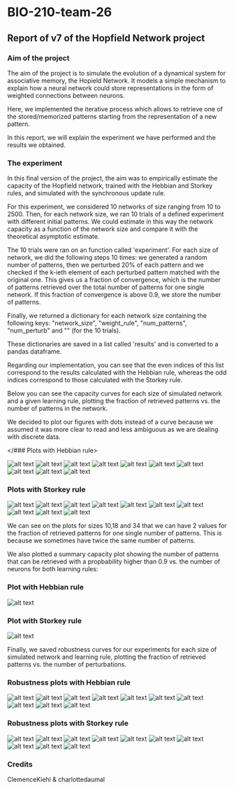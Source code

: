 
# BIO-210-team-26

## Report of v7 of the Hopfield Network project

### Aim of the project
The aim of the project is to simulate the evolution of a dynamical system for associative memory, the Hopield Network. It models a simple mechanism to explain how a neural network could store representations in the form of weighted connections between neurons.

Here, we implemented the iterative process which allows to retrieve one of the stored/memorized patterns starting from the representation of a new pattern.

In this report, we will explain the experiment we have performed and the results we obtained.

### The experiment
In this final version of the project, the aim was to empirically estimate the capacity of the Hopfield network, trained with the Hebbian and Storkey rules, and simulated with the synchronous update rule.

For this experiment, we considered 10 networks of size ranging from 10 to 2500. Then, for each network size, we ran 10 trials of a defined experiment with different initial patterns. We could estimate in this way the network capacity as a function of the network size and compare it with the theoretical asymptotic estimate.

The 10 trials were ran on an function called 'experiment'. For each size of network, we did the following steps 10 times: we generated a random number of patterns, then we perturbed 20% of each pattern and we checked if the k-ieth element of each perturbed pattern matched with the original one.
This gives us a fraction of convergence, which is the number of patterns retrieved over the total number of patterns for one single network. If this fraction of convergence is above 0.9, we store the number of patterns.

Finally, we returned a dictionary for each network size containing the following keys: "network_size", "weight_rule", "num_patterns", "num_perturb" and "" (for the 10 trials). 

These dictionaries are saved in a list called 'results' and is converted to a pandas dataframe.

Regarding our implementation, you can see that the even indices of this list correspond to the results calculated with the Hebbian rule, whereas the odd indices correspond to those calculated with the Storkey rule.

Below you can see the capacity curves for each size of simulated network and a given learning rule, plotting the fraction of retrieved patterns vs. the number of patterns in the network.

We decided to plot our figures with dots instead of a curve because we assumed it was more clear to read and less ambiguous as we are dealing with discrete data.


</### Plots with Hebbian rule>

![alt text](https://github.com/EPFL-BIO-210/BIO-210-team-26/blob/main/Graphs/Size%5B10%5D_Rule%5B'hebbian'%5D_CapacityCurve.png)
![alt text](https://github.com/EPFL-BIO-210/BIO-210-team-26/blob/main/Graphs/Size%5B18%5D_Rule%5B'hebbian'%5D_CapacityCurve.png)
![alt text](https://github.com/EPFL-BIO-210/BIO-210-team-26/blob/main/Graphs/Size%5B34%5D_Rule%5B'hebbian'%5D_CapacityCurve.png)
![alt text](https://github.com/EPFL-BIO-210/BIO-210-team-26/blob/main/Graphs/Size%5B63%5D_Rule%5B'hebbian'%5D_CapacityCurve.png)
![alt text](https://github.com/EPFL-BIO-210/BIO-210-team-26/blob/main/Graphs/Size%5B116%5D_Rule%5B'hebbian'%5D_CapacityCurve.png)
![alt text](https://github.com/EPFL-BIO-210/BIO-210-team-26/blob/main/Graphs/Size%5B215%5D_Rule%5B'hebbian'%5D_CapacityCurve.png)
![alt text](https://github.com/EPFL-BIO-210/BIO-210-team-26/blob/main/Graphs/Size%5B397%5D_Rule%5B'hebbian'%5D_CapacityCurve.png)
![alt text](https://github.com/EPFL-BIO-210/BIO-210-team-26/blob/main/Graphs/Size%5B733%5D_Rule%5B'hebbian'%5D_CapacityCurve.png)
![alt text](https://github.com/EPFL-BIO-210/BIO-210-team-26/blob/main/Graphs/Size%5B1354%5D_Rule%5B'hebbian'%5D_CapacityCurve.png)
![alt text](https://github.com/EPFL-BIO-210/BIO-210-team-26/blob/main/Graphs/Size%5B2500%5D_Rule%5B'hebbian'%5D_CapacityCurve.png)


### Plots with Storkey rule

![alt text](https://github.com/EPFL-BIO-210/BIO-210-team-26/blob/main/Graphs/Size%5B10%5D_Rule%5B'storkey'%5D_CapacityCurve.png)
![alt text](https://github.com/EPFL-BIO-210/BIO-210-team-26/blob/main/Graphs/Size%5B18%5D_Rule%5B'storkey'%5D_CapacityCurve.png)
![alt text](https://github.com/EPFL-BIO-210/BIO-210-team-26/blob/main/Graphs/Size%5B34%5D_Rule%5B'storkey'%5D_CapacityCurve.png)
![alt text](https://github.com/EPFL-BIO-210/BIO-210-team-26/blob/main/Graphs/Size%5B63%5D_Rule%5B'storkey'%5D_CapacityCurve.png)
![alt text](https://github.com/EPFL-BIO-210/BIO-210-team-26/blob/main/Graphs/Size%5B116%5D_Rule%5B'storkey'%5D_CapacityCurve.png)
![alt text](https://github.com/EPFL-BIO-210/BIO-210-team-26/blob/main/Graphs/Size%5B215%5D_Rule%5B'storkey'%5D_CapacityCurve.png)
![alt text](https://github.com/EPFL-BIO-210/BIO-210-team-26/blob/main/Graphs/Size%5B397%5D_Rule%5B'storkey'%5D_CapacityCurve.png)
![alt text](https://github.com/EPFL-BIO-210/BIO-210-team-26/blob/main/Graphs/Size%5B733%5D_Rule%5B'storkey'%5D_CapacityCurve.png)
![alt text](https://github.com/EPFL-BIO-210/BIO-210-team-26/blob/main/Graphs/Size%5B1354%5D_Rule%5B'storkey'%5D_CapacityCurve.png)
![alt text](https://github.com/EPFL-BIO-210/BIO-210-team-26/blob/main/Graphs/Size%5B2500%5D_Rule%5B'storkey'%5D_CapacityCurve.png)


We can see on the plots for sizes 10,18 and 34 that we can have 2 values for the fraction of retrieved patterns for one single number of patterns. This is because we sometimes have twice the same number of patterns. 


We also plotted a summary capacity plot showing the number of patterns that can be retrieved with a propbability higher than 0.9 vs. the number of neurons for both learning rules:




### Plot with Hebbian rule
![alt text](https://github.com/EPFL-BIO-210/BIO-210-team-26/blob/main/Graphs/Empirical_Capacity_hebbian.png)

### Plot with Storkey rule
![alt text](https://github.com/EPFL-BIO-210/BIO-210-team-26/blob/main/Graphs/Empirical_Capacity_storkey.png)

Finally, we saved robustness curves for our experiments for each size of simulated network and learning rule, plotting the fraction of retrieved patterns vs. the number of perturbations.


### Robustness plots with Hebbian rule

![alt text](https://github.com/EPFL-BIO-210/BIO-210-team-26/blob/main/Graphs/Size%5B10%5D_Rule%5B'hebbian'%5D_RobustnessCurve.png)
![alt text](https://github.com/EPFL-BIO-210/BIO-210-team-26/blob/main/Graphs/Size%5B18%5D_Rule%5B'hebbian'%5D_RobustnessCurve.png)
![alt text](https://github.com/EPFL-BIO-210/BIO-210-team-26/blob/main/Graphs/Size%5B34%5D_Rule%5B'hebbian'%5D_RobustnessCurve.png)
![alt text](https://github.com/EPFL-BIO-210/BIO-210-team-26/blob/main/Graphs/Size%5B63%5D_Rule%5B'hebbian'%5D_RobustnessCurve.png)
![alt text](https://github.com/EPFL-BIO-210/BIO-210-team-26/blob/main/Graphs/Size%5B116%5D_Rule%5B'hebbian'%5D_RobustnessCurve.png)
![alt text](https://github.com/EPFL-BIO-210/BIO-210-team-26/blob/main/Graphs/Size%5B215%5D_Rule%5B'hebbian'%5D_RobustnessCurve.png)
![alt text](https://github.com/EPFL-BIO-210/BIO-210-team-26/blob/main/Graphs/Size%5B397%5D_Rule%5B'hebbian'%5D_RobustnessCurve.png)
![alt text](https://github.com/EPFL-BIO-210/BIO-210-team-26/blob/main/Graphs/Size%5B733%5D_Rule%5B'hebbian'%5D_RobustnessCurve.png)
![alt text](https://github.com/EPFL-BIO-210/BIO-210-team-26/blob/main/Graphs/Size%5B1354%5D_Rule%5B'hebbian'%5D_RobustnessCurve.png)
![alt text](https://github.com/EPFL-BIO-210/BIO-210-team-26/blob/main/Graphs/Size%5B2500%5D_Rule%5B'hebbian'%5D_RobustnessCurve.png)



### Robustness plots with Storkey rule

![alt text](https://github.com/EPFL-BIO-210/BIO-210-team-26/blob/main/Graphs/Size%5B10%5D_Rule%5B'storkey'%5D_RobustnessCurve.png)
![alt text](https://github.com/EPFL-BIO-210/BIO-210-team-26/blob/main/Graphs/Size%5B18%5D_Rule%5B'storkey'%5D_RobustnessCurve.png)
![alt text](https://github.com/EPFL-BIO-210/BIO-210-team-26/blob/main/Graphs/Size%5B34%5D_Rule%5B'storkey'%5D_RobustnessCurve.png)
![alt text](https://github.com/EPFL-BIO-210/BIO-210-team-26/blob/main/Graphs/Size%5B63%5D_Rule%5B'storkey'%5D_RobustnessCurve.png)
![alt text](https://github.com/EPFL-BIO-210/BIO-210-team-26/blob/main/Graphs/Size%5B116%5D_Rule%5B'storkey'%5D_RobustnessCurve.png)
![alt text](https://github.com/EPFL-BIO-210/BIO-210-team-26/blob/main/Graphs/Size%5B215%5D_Rule%5B'storkey'%5D_RobustnessCurve.png)
![alt text](https://github.com/EPFL-BIO-210/BIO-210-team-26/blob/main/Graphs/Size%5B397%5D_Rule%5B'storkey'%5D_RobustnessCurve.png)
![alt text](https://github.com/EPFL-BIO-210/BIO-210-team-26/blob/main/Graphs/Size%5B733%5D_Rule%5B'storkey'%5D_RobustnessCurve.png)
![alt text](https://github.com/EPFL-BIO-210/BIO-210-team-26/blob/main/Graphs/Size%5B1354%5D_Rule%5B'storkey'%5D_RobustnessCurve.png)
![alt text](https://github.com/EPFL-BIO-210/BIO-210-team-26/blob/main/Graphs/Size%5B2500%5D_Rule%5B'storkey'%5D_RobustnessCurve.png)








### Credits

ClemenceKiehl & charlottedaumal

